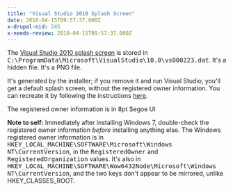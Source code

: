 ```yaml
---
title: "Visual Studio 2010 Splash Screen"
date: 2010-04-15T09:57:37.000Z
x-drupal-nid: 245
x-needs-review: 2010-04-15T09:57:37.000Z
---
```

The [Visual Studio 2010 splash screen](http://blogs.msdn.com/visualstudio/archive/2009/11/11/behind-the-scenes-splash-screen.aspx) is stored in <tt>C:\ProgramData\Microsoft\VisualStudio\10.0\vs000223.dat</tt>. It's a hidden file. It's a PNG file.

It's generated by the installer; if you remove it and run Visual Studio, you'll get a default splash screen, without the registered owner information. You can recreate it by following the instructions [here](http://t800t8.blogspot.com/2010/04/how-to-change-registered-owner-and.html).

The registered owner information is in 8pt Segoe UI

**Note to self:** Immediately after installing Windows 7, double-check the registered owner information _before_ installing anything else. The Windows registered owner information is in <tt>HKEY_LOCAL_MACHINE\SOFTWARE\Microsoft\Windows NT\CurrentVersion</tt>, in the <tt>RegisteredOwner</tt> and <tt>RegisteredOrganization</tt> values. It's also in <tt>HKEY_LOCAL_MACHINE\SOFTWARE\Wow6432Node\Microsoft\Windows NT\CurrentVersion</tt>, and the two keys don't appear to be mirrored, unlike HKEY_CLASSES_ROOT.